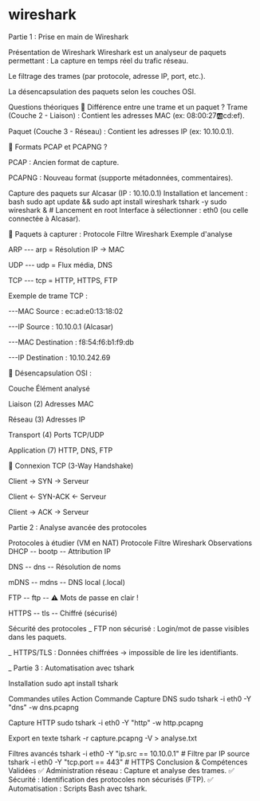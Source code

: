 # wireshark

Partie 1 : Prise en main de Wireshark

Présentation de Wireshark Wireshark est un analyseur de paquets permettant :
La capture en temps réel du trafic réseau.

Le filtrage des trames (par protocole, adresse IP, port, etc.).

La désencapsulation des paquets selon les couches OSI.

Questions théoriques 🔹 Différence entre une trame et un paquet ?
Trame (Couche 2 - Liaison) : Contient les adresses MAC (ex: 08:00:27:ab:cd:ef).

Paquet (Couche 3 - Réseau) : Contient les adresses IP (ex: 10.10.0.1).

🔹 Formats PCAP et PCAPNG ?

PCAP : Ancien format de capture.

PCAPNG : Nouveau format (supporte métadonnées, commentaires).

Capture des paquets sur Alcasar (IP : 10.10.0.1)
Installation et lancement : bash sudo apt update && sudo apt install wireshark tshark -y sudo wireshark & # Lancement en root Interface à sélectionner : eth0 (ou celle connectée à Alcasar).

🔹 Paquets à capturer : Protocole Filtre Wireshark Exemple d'analyse

ARP --- arp = Résolution IP → MAC

UDP --- udp = Flux média, DNS

TCP --- tcp = HTTP, HTTPS, FTP

Exemple de trame TCP :

---MAC Source : ec:ad:e0:13:18:02

---IP Source : 10.10.0.1 (Alcasar)

---MAC Destination : f8:54:f6:b1:f9:db

---IP Destination : 10.10.242.69

🔹 Désencapsulation OSI :

Couche Élément analysé

Liaison (2) Adresses MAC

Réseau (3) Adresses IP

Transport (4) Ports TCP/UDP

Application (7) HTTP, DNS, FTP

🔹 Connexion TCP (3-Way Handshake)

Client → SYN → Serveur

Client ← SYN-ACK ← Serveur

Client → ACK → Serveur

Partie 2 : Analyse avancée des protocoles

Protocoles à étudier (VM en NAT) Protocole Filtre Wireshark Observations
DHCP -- bootp -- Attribution IP

DNS -- dns -- Résolution de noms

mDNS -- mdns -- DNS local (.local)

FTP -- ftp -- ⚠️ Mots de passe en clair !

HTTPS -- tls -- Chiffré (sécurisé)

Sécurité des protocoles
_ FTP non sécurisé : Login/mot de passe visibles dans les paquets.

_ HTTPS/TLS : Données chiffrées → impossible de lire les identifiants.

_ Partie 3 : Automatisation avec tshark

Installation sudo apt install tshark

Commandes utiles Action Commande Capture DNS sudo tshark -i eth0 -Y "dns" -w dns.pcapng

Capture HTTP sudo tshark -i eth0 -Y "http" -w http.pcapng

Export en texte tshark -r capture.pcapng -V > analyse.txt

Filtres avancés
tshark -i eth0 -Y "ip.src == 10.10.0.1"  # Filtre par IP source
tshark -i eth0 -Y "tcp.port == 443"      # HTTPS
Conclusion & Compétences Validées ✅ Administration réseau : Capture et analyse des trames. ✅ Sécurité : Identification des protocoles non sécurisés (FTP). ✅ Automatisation : Scripts Bash avec tshark.
